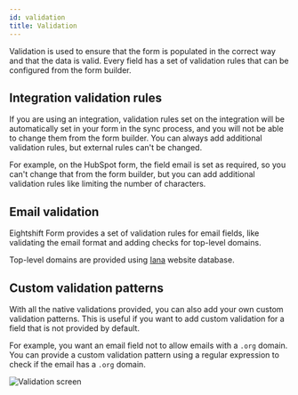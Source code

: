 ```yaml
---
id: validation
title: Validation
---
```


Validation is used to ensure that the form is populated in the correct way and that the data is valid. Every field has a set of validation rules that can be configured from the form builder.

## Integration validation rules

If you are using an integration, validation rules set on the integration will be automatically set in your form in the sync process, and you will not be able to change them from the form builder. You can always add additional validation rules, but external rules can't be changed.

For example, on the HubSpot form, the field email is set as required, so you can't change that from the form builder, but you can add additional validation rules like limiting the number of characters.

## Email validation

Eightshift Form provides a set of validation rules for email fields, like validating the email format and adding checks for top-level domains.

Top-level domains are provided using [Iana](https://www.iana.org/domains/root/db) website database.

## Custom validation patterns

With all the native validations provided, you can also add your own custom validation patterns. This is useful if you want to add custom validation for a field that is not provided by default.

For example, you want an email field not to allow emails with a `.org` domain. You can provide a custom validation pattern using a regular expression to check if the email has a `.org` domain. 

![Validation screen](/img/pentagram.svg)
